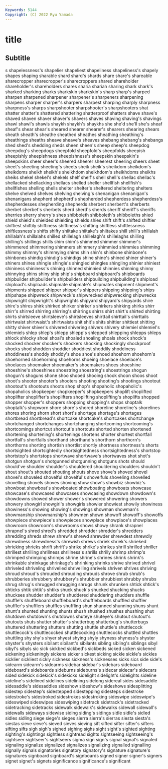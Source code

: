 ```yaml
---
Keywords: 5144
Copyright: (C) 2022 Ryu Yamada
---
```



# title

## Subtitle
s shapelessness's shapelier
shapeliest shapeliness shapeliness's shapely shapes shaping sharable shard shard's shards
share share's shareable sharecropper sharecropper's sharecroppers shared shareholder shareholder's shareholders
shares sharia shariah sharing shark shark's sharked sharking sharks sharkskin
sharkskin's sharp sharp's sharped sharpen sharpened sharpener sharpener's sharpeners sharpening
sharpens sharper sharper's sharpers sharpest sharping sharply sharpness sharpness's sharps
sharpshooter sharpshooter's sharpshooters shat shatter shatter's shattered shattering shatterproof shatters
shave shave's shaved shaven shaver shaver's shavers shaves shaving shaving's
shavings shawl shawl's shawls shaykh shaykh's shaykhs she she'd she'll
she's sheaf sheaf's shear shear's sheared shearer shearer's shearers shearing
shears sheath sheath's sheathe sheathed sheathes sheathing sheathing's sheathings sheaths
sheave sheave's sheaves shebang shebang's shebangs shed shed's shedding sheds
sheen sheen's sheep sheep's sheepdog sheepdog's sheepdogs sheepfold sheepfold's sheepfolds
sheepish sheepishly sheepishness sheepishness's sheepskin sheepskin's sheepskins sheer sheer's sheered
sheerer sheerest sheering sheers sheet sheet's sheeting sheeting's sheets sheik
sheik's sheikdom sheikdom's sheikdoms sheikh sheikh's sheikhdom sheikhdom's sheikhdoms sheikhs
sheiks shekel shekel's shekels shelf shelf's shell shell's shellac shellac's
shellacked shellacking shellacs shelled sheller shellfish shellfish's shellfishes shelling shells
shelter shelter's sheltered sheltering shelters shelve shelved shelves shelving shelving's
shenanigan shenanigan's shenanigans shepherd shepherd's shepherded shepherdess shepherdess's shepherdesses shepherding
shepherds sherbert sherbert's sherberts sherbet sherbet's sherbets sherd sherd's sherds
sheriff sheriff's sheriffs sherries sherry sherry's shes shibboleth shibboleth's shibboleths
shied shield shield's shielded shielding shields shies shift shift's shifted
shiftier shiftiest shiftily shiftiness shiftiness's shifting shiftless shiftlessness shiftlessness's shifts
shifty shiitake shiitake's shiitakes shill shill's shillalah shillalah's shillalahs shilled
shillelagh shillelagh's shillelaghs shilling shilling's shillings shills shim shim's shimmed
shimmer shimmer's shimmered shimmering shimmers shimmery shimmied shimmies shimming shimmy
shimmy's shimmying shims shin shin's shinbone shinbone's shinbones shindig shindig's
shindigs shine shine's shined shiner shiner's shiners shines shingle shingle's
shingled shingles shingling shinier shiniest shininess shininess's shining shinned shinnied
shinnies shinning shinny shinnying shins shiny ship ship's shipboard shipboard's
shipboards shipbuilder shipbuilder's shipbuilders shipbuilding shipbuilding's shipload shipload's shiploads shipmate
shipmate's shipmates shipment shipment's shipments shipped shipper shipper's shippers shipping
shipping's ships shipshape shipwreck shipwreck's shipwrecked shipwrecking shipwrecks shipwright shipwright's
shipwrights shipyard shipyard's shipyards shire shire's shires shirk shirked shirker
shirker's shirkers shirking shirks shirr shirr's shirred shirring shirring's shirrings
shirrs shirt shirt's shirted shirting shirts shirtsleeve shirtsleeve's shirtsleeves shirttail
shirttail's shirttails shirtwaist shirtwaist's shirtwaists shit shit's shits shittier shittiest
shitting shitty shiver shiver's shivered shivering shivers shivery shlemiel shlemiel's
shlemiels shlep shlep's shlepp shlepp's shlepped shlepping shlepps shleps shlock
shlocky shoal shoal's shoaled shoaling shoals shock shock's shocked shocker
shocker's shockers shocking shockingly shockproof shocks shod shodden shoddier shoddiest
shoddily shoddiness shoddiness's shoddy shoddy's shoe shoe's shoed shoehorn shoehorn's
shoehorned shoehorning shoehorns shoeing shoelace shoelace's shoelaces shoemaker shoemaker's shoemakers
shoes shoeshine shoeshine's shoeshines shoestring shoestring's shoestrings shogun shogun's shoguns
shone shoo shooed shooing shook shoon shoos shoot shoot's shooter
shooter's shooters shooting shooting's shootings shootout shootout's shootouts shoots shop
shop's shopaholic shopaholic's shopaholics shopkeeper shopkeeper's shopkeepers shoplift shoplifted shoplifter
shoplifter's shoplifters shoplifting shoplifting's shoplifts shopped shopper shopper's shoppers shopping
shopping's shops shoptalk shoptalk's shopworn shore shore's shored shoreline shoreline's
shorelines shores shoring shorn short short's shortage shortage's shortages shortbread
shortbread's shortcake shortcake's shortcakes shortchange shortchanged shortchanges shortchanging shortcoming shortcoming's
shortcomings shortcut shortcut's shortcuts shorted shorten shortened shortening shortening's shortenings
shortens shorter shortest shortfall shortfall's shortfalls shorthand shorthand's shorthorn shorthorn's
shorthorns shorting shortish shortlist shortly shortness shortness's shorts shortsighted shortsightedly
shortsightedness shortsightedness's shortstop shortstop's shortstops shortwave shortwave's shortwaves shot shot's
shotgun shotgun's shotgunned shotgunning shotguns shots should should've shoulder shoulder's
shouldered shouldering shoulders shouldn't shout shout's shouted shouting shouts shove
shove's shoved shovel shovel's shoveled shovelful shovelful's shovelfuls shoveling shovelled
shovelling shovels shoves shoving show show's showbiz showbiz's showboat showboat's
showboated showboating showboats showcase showcase's showcased showcases showcasing showdown showdown's
showdowns showed shower shower's showered showering showers showery showgirl showgirl's
showgirls showier showiest showily showiness showiness's showing showing's showings showman
showman's showmanship showmanship's showmen shown showoff showoff's showoffs showpiece showpiece's
showpieces showplace showplace's showplaces showroom showroom's showrooms shows showy shrank
shrapnel shrapnel's shred shred's shredded shredder shredder's shredders shredding shreds
shrew shrew's shrewd shrewder shrewdest shrewdly shrewdness shrewdness's shrewish shrews
shriek shriek's shrieked shrieking shrieks shrift shrift's shrike shrike's shrikes
shrill shrilled shriller shrillest shrilling shrillness shrillness's shrills shrilly shrimp
shrimp's shrimped shrimping shrimps shrine shrine's shrines shrink shrink's shrinkable
shrinkage shrinkage's shrinking shrinks shrive shrived shrivel shriveled shriveling shrivelled
shrivelling shrivels shriven shrives shriving shroud shroud's shrouded shrouding shrouds
shrove shrub shrub's shrubberies shrubbery shrubbery's shrubbier shrubbiest shrubby shrubs
shrug shrug's shrugged shrugging shrugs shrunk shrunken shtick shtick's shticks
shtik shtik's shtiks shuck shuck's shucked shucking shucks shuckses shudder
shudder's shuddered shuddering shudders shuffle shuffle's shuffleboard shuffleboard's shuffleboards shuffled
shuffler shuffler's shufflers shuffles shuffling shun shunned shunning shuns shunt
shunt's shunted shunting shunts shush shushed shushes shushing shut shutdown
shutdown's shutdowns shuteye shuteye's shutout shutout's shutouts shuts shutter shutter's
shutterbug shutterbug's shutterbugs shuttered shuttering shutters shutting shuttle shuttle's shuttlecock
shuttlecock's shuttlecocked shuttlecocking shuttlecocks shuttled shuttles shuttling shy shy's shyer
shyest shying shyly shyness shyness's shyster shyster's shysters sibilant sibilant's
sibilants sibling sibling's siblings sibyl sibyl's sibyls sic sick sickbed
sickbed's sickbeds sicked sicken sickened sickening sickeningly sickens sicker sickest
sicking sickle sickle's sickles sicklier sickliest sickly sickness sickness's sicknesses
sicks sics side side's sidearm sidearm's sidearms sidebar sidebar's sidebars
sideboard sideboard's sideboards sideburns sideburns's sidecar sidecar's sidecars sided sidekick
sidekick's sidekicks sidelight sidelight's sidelights sideline sideline's sidelined sidelines sidelining
sidelong sidereal sides sidesaddle sidesaddle's sidesaddles sideshow sideshow's sideshows sidesplitting
sidestep sidestep's sidestepped sidestepping sidesteps sidestroke sidestroke's sidestroked sidestrokes sidestroking
sideswipe sideswipe's sideswiped sideswipes sideswiping sidetrack sidetrack's sidetracked sidetracking sidetracks
sidewalk sidewalk's sidewalks sidewall sidewall's sidewalls sideways sidewise siding siding's
sidings sidle sidle's sidled sidles sidling siege siege's sieges sierra
sierra's sierras siesta siesta's siestas sieve sieve's sieved sieves sieving
sift sifted sifter sifter's sifters sifting sifts sigh sigh's sighed
sighing sighs sight sight's sighted sighting sighting's sightings sightless sightread
sights sightseeing sightseeing's sightseer sightseer's sightseers sigma sign sign's signal
signal's signaled signaling signalize signalized signalizes signalizing signalled signalling signally
signals signatories signatory signatory's signature signature's signatures signboard signboard's signboards
signed signer signer's signers signet signet's signets significance significance's significant
